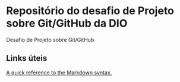 # Repositório do desafio de Projeto sobre Git/GitHub da DIO
Desafio de Projeto sobre Git/GitHub

## Links úteis
[A quick reference to the Markdown syntax.](https://www.markdownguide.org/cheat-sheet/)
